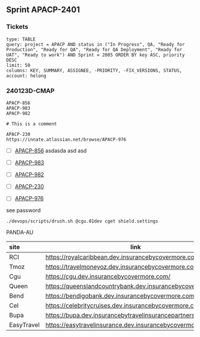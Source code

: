 ## Sprint APACP-2401
### Tickets

```jira-search
type: TABLE
query: project = APACP AND status in ("In Progress", QA, "Ready for Production", "Ready for QA", "Ready for QA Deployment", "Ready for UAT", "Ready to work") AND Sprint = 2085 ORDER BY key ASC, priority DESC
limit: 50
columns: KEY, SUMMARY, ASSIGNEE, -PRIORITY, -FIX_VERSIONS, STATUS,
account: helong
```
### 240123D-CMAP

```jira-issue
APACP-856
APACP-983
APACP-982

# This is a comment 
```

```jira-issue
APACP-230
https://innate.atlassian.net/browse/APACP-976
```

- [ ] [APACP-856](https://innate.atlassian.net/browse/APACP-856)  asdasda asd asd
- [ ] [APACP-983](https://innate.atlassian.net/browse/APACP-983)
- [ ] [APACP-982](https://innate.atlassian.net/browse/APACP-982)

- [ ] [APACP-230](https://innate.atlassian.net/browse/APACP-230)
- [ ] [APACP-976](https://innate.atlassian.net/browse/APACP-976)

see password
```shell
./devops/scripts/drush.sh @cgu.01dev cget shield.settings
```

PANDA-AU 

| site | link |
| :--- | ---- |
| RCI | https://royalcaribbean.dev.insurancebycovermore.com/ |
| Tmoz | https://travelmoneyoz.dev.insurancebycovermore.com/ |
| Cgu | https://cgu.dev.insurancebycovermore.com/ |
| Queen | https://queenslandcountrybank.dev.insurancebycovermore.com |
| Bend | https://bendigobank.dev.insurancebycovermore.com/ |
| Cel | https://celebritycruises.dev.insurancebycovermore.com/ |
| Bupa | https://bupa.dev.insurancebytravelinsurancepartners.com/ |
| EasyTravel | https://easytravelinsurance.dev.insurancebycovermore.com/ |
